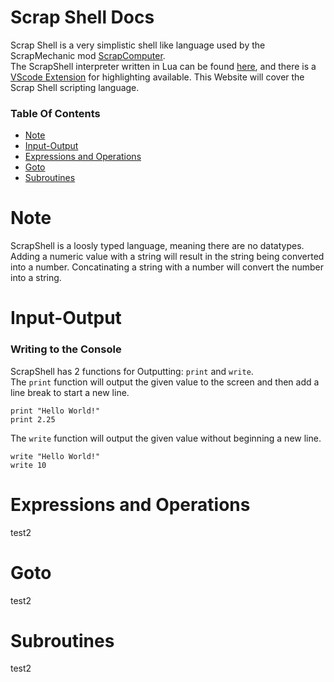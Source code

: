 # Scrap Shell Docs
Scrap Shell is a very simplistic shell like language used by the ScrapMechanic mod [ScrapComputer](https://steamcommunity.com/sharedfiles/filedetails/?id=2634124102).  
The ScrapShell interpreter written in Lua can be found [here](https://github.com/RedCubeDev-ByteSpace/ScrapShellLua), and there is a [VScode Extension](https://marketplace.visualstudio.com/items?itemName=RedCubeDev.scrap-shell-language-support) for highlighting available.
This Website will cover the Scrap Shell scripting language.

### Table Of Contents
- [Note](#note)
- [Input-Output](#input-output)
- [Expressions and Operations](#expressions-and-operations)
- [Goto](#goto)
- [Subroutines](#subroutines)

# Note
ScrapShell is a loosly typed language, meaning there are no datatypes.
Adding a numeric value with a string will result in the string being converted into a number.
Concatinating a string with a number will convert the number into a string.

# Input-Output
### Writing to the Console
ScrapShell has 2 functions for Outputting: `print` and `write`.  
The `print` function will output the given value to the screen and then add a line break to start a new line.  
```
print "Hello World!"
print 2.25
```

The `write` function will output the given value without beginning a new line.
```
write "Hello World!"
write 10
```

# Expressions and Operations
test2

# Goto
test2

# Subroutines
test2